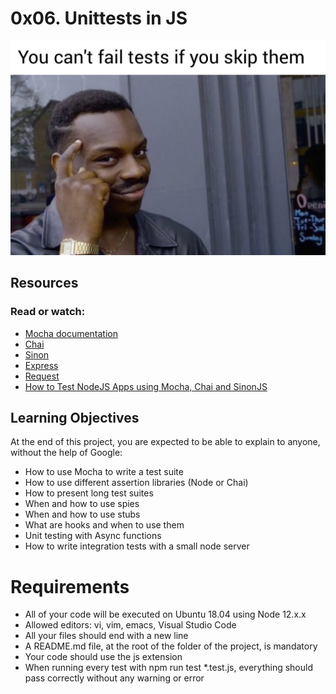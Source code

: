 # 0x06. Unittests in JS

![alt text](image.png)

## Resources
### Read or watch:

* [Mocha documentation](https://mochajs.org/)
* [Chai](https://www.chaijs.com/api/)
* [Sinon](https://sinonjs.org/)
* [Express](https://expressjs.com/en/guide/routing.html)
* [Request](https://www.npmjs.com/package/request)
* [How to Test NodeJS Apps using Mocha, Chai and SinonJS](https://www.digitalocean.com/community/tutorials/how-to-test-nodejs-apps-using-mocha-chai-and-sinonjs)
## Learning Objectives
At the end of this project, you are expected to be able to explain to anyone, without the help of Google:

* How to use Mocha to write a test suite
* How to use different assertion libraries (Node or Chai)
* How to present long test suites
* When and how to use spies
* When and how to use stubs
* What are hooks and when to use them
* Unit testing with Async functions
* How to write integration tests with a small node server
# Requirements
* All of your code will be executed on Ubuntu 18.04 using Node 12.x.x
* Allowed editors: vi, vim, emacs, Visual Studio Code
* All your files should end with a new line
* A README.md file, at the root of the folder of the project, is mandatory
* Your code should use the js extension
* When running every test with npm run test *.test.js, everything should pass correctly without any warning or error